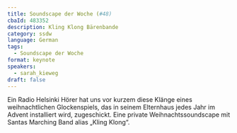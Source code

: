 ```yaml
---
title: Soundscape der Woche (#48)
cbaId: 483352
description: Kling Klong Bärenbande
category: ssdw
language: German
tags:
  - Soundscape der Woche
format: keynote
speakers:
  - sarah_kieweg
draft: false
---
```

Ein Radio Helsinki Hörer hat uns vor kurzem diese Klänge eines weihnachtlichen Glockenspiels, das in seinem Elternhaus jedes Jahr im Advent installiert wird, zugeschickt. Eine private Weihnachtssoundscape mit Santas Marching Band alias „Kling Klong“.
